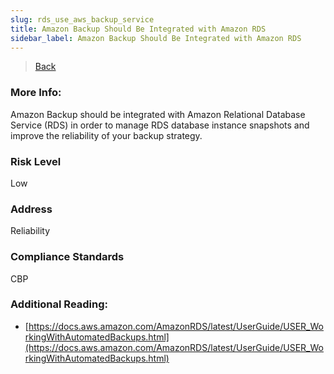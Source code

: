 ```yaml
---
slug: rds_use_aws_backup_service
title: Amazon Backup Should Be Integrated with Amazon RDS
sidebar_label: Amazon Backup Should Be Integrated with Amazon RDS
---
```

> [Back](../../rdsmonitoring)

### More Info:
Amazon Backup should be integrated with Amazon Relational Database Service (RDS) in order to manage RDS database instance snapshots and improve the reliability of your backup strategy.

### Risk Level
Low

### Address
Reliability

### Compliance Standards
CBP

### Additional Reading:
- [https://docs.aws.amazon.com/AmazonRDS/latest/UserGuide/USER_WorkingWithAutomatedBackups.html](https://docs.aws.amazon.com/AmazonRDS/latest/UserGuide/USER_WorkingWithAutomatedBackups.html) 
